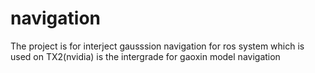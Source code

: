 # navigation
The project is for interject gausssion navigation for ros system
which is used on TX2(nvidia)
is the intergrade for gaoxin model navigation

